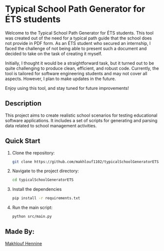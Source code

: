 # Typical School Path Generator for ÉTS students 

Welcome to the Typical School Path Generator for ÉTS students. This tool was created out of the need for a typical path guide that the school does not provide in PDF form. As an ÉTS student who secured an internship, I faced the challenge of not being able to present such a document and decided to take on the task of creating it myself.

Initially, I thought it would be a straightforward task, but it turned out to be quite challenging to produce clean, efficient, and robust code. Currently, the tool is tailored for software engineering students and may not cover all aspects. However, I plan to make updates in the future.

Enjoy using this tool, and stay tuned for future improvements!

## Description

This project aims to create realistic school scenarios for testing educational software applications. It includes a set of scripts for generating and parsing data related to school management activities.

## Quick Start

1. Clone the repository:
   ```bash
   git clone https://github.com/makhlouf1102/typicalSchoolGeneratorETS.git
   ```
2. Navigate to the project directory:
   ```bash
   cd typicalSchoolGeneratorETS
   ```
3. Install the dependencies
   ```bash
   pip install -r requirements.txt
   ```
4. Run the main script:
   ```bash
   python src/main.py
   ```

## Made By:
[Makhlouf Hennine](https://www.linkedin.com/in/mak-hennine/)
